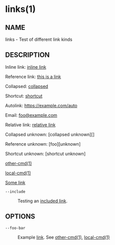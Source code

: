 # links(1)

## NAME

links - Test of different link kinds

## DESCRIPTION

Inline link: [inline link](https://example.com/inline)

Reference link: [this is a link][bar]

Collapsed: [collapsed][]

Shortcut: [shortcut]

Autolink: <https://example.com/auto>

Email: <foo@example.com>

Relative link: [relative link](foo/bar.html)

Collapsed unknown: [collapsed unknown][]

Reference unknown: [foo][unknown]

Shortcut unknown: [shortcut unknown]

[other-cmd(1)](https://example.org/commands/other-cmd.html)

[local-cmd(1)](local-cmd.html)

[Some link](foo.html)

<dl>
<dt class="option-term" id="option-links---include"><a class="option-anchor" href="#option-links---include"></a><code>--include</code></dt>
<dd class="option-desc"><p>Testing an <a href="included_link.html">included link</a>.</p>
</dd>

</dl>


## OPTIONS

<dl>

<dt class="option-term" id="option-links---foo-bar"><a class="option-anchor" href="#option-links---foo-bar"></a><code>--foo-bar</code></dt>
<dd class="option-desc"><p>Example <a href="bar.html">link</a>.
See <a href="https://example.org/commands/other-cmd.html">other-cmd(1)</a>, <a href="local-cmd.html">local-cmd(1)</a></p>
</dd>


</dl>


[bar]: https://example.com/bar
[collapsed]: https://example.com/collapsed
[shortcut]: https://example.com/shortcut
